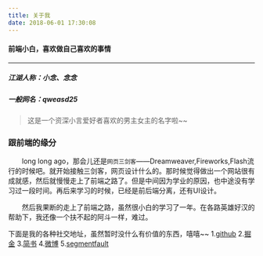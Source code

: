 ```yaml
---
title: 关于我
date: 2018-06-01 17:30:08
---
```


#### 前端小白，喜欢做自己喜欢的事情

---

##### 江湖人称：小念、念念

##### 一般网名：qweasd25

> 这是一个资深小言爱好者喜欢的男主女主的名字啦~~

### 跟前端的缘分
&emsp;&emsp;long long ago，那会儿还是`网页三剑客`——Dreamweaver,Fireworks,Flash流行的时候吧。就开始接触三剑客，网页设计什么的。那时候觉得做出一个网站很有成就感，然后就慢慢走上了前端之路了。但是中间因为学业的原因，也中途没有学习过一段时间。再后来学习的时候，已经是前后端分离，还有UI设计。

&emsp;&emsp;然后我果断的走上了前端之路，虽然很小白的学习了一年。在各路英雄好汉的帮助下，我还像一个扶不起的阿斗一样，难过。

下面是我的各种社交地址，虽然暂时没什么有价值的东西，嘻嘻~~
1.[github](https://github.com/qweasd25) 
2.[掘金](https://juejin.im/user/5969b921f265da6c2041a114)
3.[简书](https://www.jianshu.com/u/8abacd39dc73)
4.[微博](https://weibo.com/kdt602)
5.[segmentfault](https://segmentfault.com/u/qweasd25)